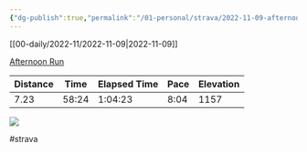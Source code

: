 ```yaml
---
{"dg-publish":true,"permalink":"/01-personal/strava/2022-11-09-afternoon-run/"}
---
```



[[00-daily/2022-11/2022-11-09\|2022-11-09]]

[Afternoon Run](https://www.strava.com/activities/8094696886)

| Distance | Time  | Elapsed Time | Pace | Elevation |
| -------- | ----- | ------------ | ---- | --------- |
| 7.23     | 58:24 | 1:04:23      | 8:04 | 1157      |



    
![](https://dgtzuqphqg23d.cloudfront.net/9Jhwubo9THqbObkR2VI02wg_O3eHwHboL_1vh9LY7vM-768x576.jpg)

    

#strava
